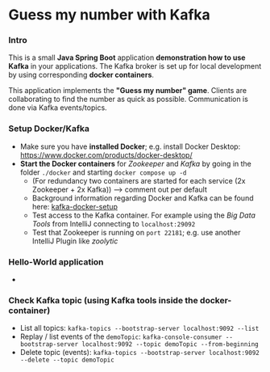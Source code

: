 # Guess my number with Kafka

### Intro

This is a small **Java Spring Boot** application **demonstration how to use Kafka** in your applications. 
The Kafka broker is set up for local development by using corresponding **docker containers**.

This application implements the **"Guess my number" game**. 
Clients are collaborating to find the number as quick as possible. Communication is done via Kafka events/topics.

### Setup Docker/Kafka

 * Make sure you have **installed Docker**; e.g. install Docker Desktop: https://www.docker.com/products/docker-desktop/
 * **Start the Docker containers** for *Zookeeper* and *Kafka*  by going in the folder `./docker` and starting `docker compose up -d` 
   * (For redundancy two containers are started for each service (2x Zookeeper + 2x Kafka)) --> comment out per default 
   * Background information regarding Docker and Kafka can be found here: [kafka-docker-setup](https://www.baeldung.com/ops/kafka-docker-setup)
   * Test access to the Kafka container. For example using the *Big Data Tools* from IntelliJ connecting to `localhost:29092`
   * Test that Zookeeper is running on `port 22181`; e.g. use another IntelliJ Plugin like *zoolytic*

### Hello-World application

 * 


### Check Kafka topic  (using Kafka tools inside the docker-container)

 * List all topics: ```kafka-topics --bootstrap-server localhost:9092 --list```
 * Replay / list events of the `demoTopic`:  ```kafka-console-consumer --bootstrap-server localhost:9092 --topic demoTopic --from-beginning```
 * Delete topic (events): ```kafka-topics --bootstrap-server localhost:9092 --delete --topic demoTopic```